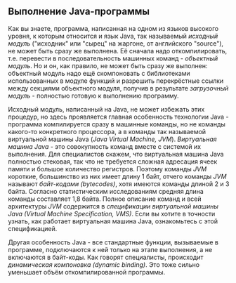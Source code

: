 ## Выполнение Java-программы

Как вы знаете, программа, написанная на одном из языков высокого уровня, к которым относится и язык Java, так называемый _исходный модуль_ ("исходник" или "сырец" на жаргоне, от английского "source"), не может быть сразу же выполнена. Её сначала надо откомпилировать, т.е. перевести в последовательность машинных команд - _объектный модуль_. Но и он, как правило, не может быть сразу же выполнен: объектный модуль надо ещё скомпоновать с библиотеками использованных в модуле функций и разрешить перекрёстные ссылки между секциями объектного модуля, получив в результате _загрузочный модуль_ - полностью готовую к выполнению программу.

Исходный модуль, написанный на Java, не может избежать этих процедур, но здесь проявляется главная особенность технологии Java - программа компилируется сразу в машинные команды, но не команды какого-то конкретного процессора, а в команды так называемой виртуальной машины Java (_Java Virtual Machine, JVM_). _Виртуальная машина Java_ - это совокупность команд вместе с системой их выполнения. Для специалистов скажем, что виртуальная машина Java полностью стековая, так что не требуется сложная адресация ячеек памяти и большое количество регистров. Поэтому команды _JVM_ короткие, большинство из них имеет длину 1 байт, отчего команды _JVM_ называют _байт-кодами (bytecodes)_, хотя имеются команды длиной 2 и 3 байта. Согласно статистическим исследованиям средняя длина команды составляет 1,8 байта. Полное описание команд и всей архитектуры _JVM_ содержится в _спецификации виртуальной машины Java (Virtual Machine Specification, VMS)_. Если вы хотите в точности узнать, как работает виртуальная машина Java, ознакомьтесь с этой спецификацией. 

Другая особенность Java - все стандартные функции, вызываемые в программе, подключаются к ней только на этапе выполнения, а не включаются в байт-коды. Как говорят специалисты, происходит _динамическая компоновка (dynamic binding)_. Это тоже сильно уменьшает объём откомпилированной программы.
